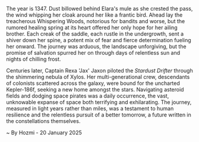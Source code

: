 
The year is 1347.  Dust billowed behind Elara's mule as she crested the pass, the wind whipping her cloak around her like a frantic bird.  Ahead lay the treacherous Whispering Woods, notorious for bandits and worse, but the rumored healing spring at its heart offered her only hope for her ailing brother.  Each creak of the saddle, each rustle in the undergrowth, sent a shiver down her spine, a potent mix of fear and fierce determination fueling her onward.  The journey was arduous, the landscape unforgiving, but the promise of salvation spurred her on through days of relentless sun and nights of chilling frost.

Centuries later, Captain Rexa 'Jax' Jaxon piloted the *Stardust Drifter* through the shimmering nebula of Xylos.  Her multi-generational crew, descendants of colonists scattered across the galaxy, were bound for the uncharted Kepler-186f, seeking a new home amongst the stars.  Navigating asteroid fields and dodging space pirates was a daily occurrence, the vast, unknowable expanse of space both terrifying and exhilarating.  The journey, measured in light years rather than miles, was a testament to human resilience and the relentless pursuit of a better tomorrow, a future written in the constellations themselves.

~ By Hozmi - 20 January 2025
